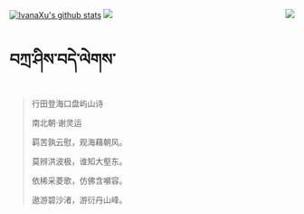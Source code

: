 [![IvanaXu's github stats](https://github-readme-stats.vercel.app/api?username=IvanaXu&show_icons=true&theme=vue-dark)](https://github.com/anuraghazra/github-readme-stats)
<img align="right" src="https://github-readme-stats.vercel.app/api/top-langs/?username=IvanaXu&langs_count=7&theme=graywhite" />
<img src="https://github-readme-stats.vercel.app/api/wakatime?username=IvanaXu&layout=compact&langs_count=6&theme=vue-dark&&custom_title=Programming Times(Jul 29 2021-)" />
# བཀྲ་ཤིས་བདེ་ལེགས་
> 行田登海口盘屿山诗
>
> 南北朝·谢灵运
>
> 羁苦孰云慰，观海藉朝风。
> 
> 莫辨洪波极，谁知大壑东。
> 
> 依稀采菱歌，仿佛含嚬容。
> 
> 遨游碧沙渚，游衍丹山峰。